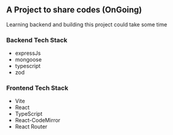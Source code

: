 
## A Project to share codes (OnGoing)
Learning backend and building this project could take some time

### Backend Tech Stack 
- expressJs
- mongoose
- typescript
- zod

### Frontend Tech Stack
- Vite
- React
- TypeScript
- React-CodeMirror
- React Router

